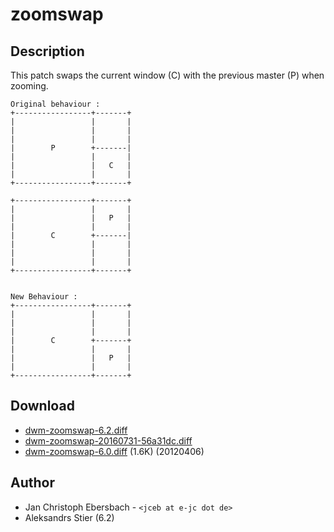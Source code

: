 zoomswap
========

Description
-----------
This patch swaps the current window (C) with the previous master (P) when
zooming.

	Original behaviour :
	+-----------------+-------+
	|                 |       |
	|                 |       |
	|                 |       |
	|        P        +-------|
	|                 |       |
	|                 |   C   |
	|                 |       |
	+-----------------+-------+

	+-----------------+-------+
	|                 |       |
	|                 |   P   |
	|                 |       |
	|        C        +-------|
	|                 |       |
	|                 |       |
	|                 |       |
	+-----------------+-------+


	New Behaviour :
	+-----------------+-------+
	|                 |       |
	|                 |       |
	|                 |       |
	|        C        +-------+
	|                 |       |
	|                 |   P   |
	|                 |       |
	+-----------------+-------+

Download
--------
* [dwm-zoomswap-6.2.diff](dwm-zoomswap-6.2.diff)
* [dwm-zoomswap-20160731-56a31dc.diff](dwm-zoomswap-20160731-56a31dc.diff)
* [dwm-zoomswap-6.0.diff](dwm-zoomswap-6.0.diff) (1.6K) (20120406)

Author
------
* Jan Christoph Ebersbach - `<jceb at e-jc dot de>`
* Aleksandrs Stier (6.2)
